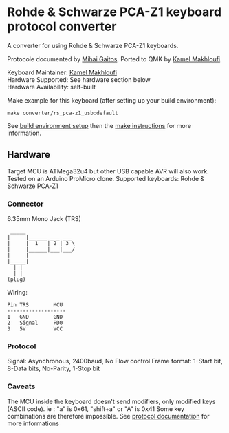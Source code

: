 # Rohde & Schwarze PCA-Z1 keyboard protocol converter

A converter for using Rohde & Schwarze PCA-Z1 keyboards.

Protocole documented by [Mihai Gaitos](https://hawk.ro/stories/rs_kbd/). Ported to QMK by [Kamel Makhloufi](https://github.com/melka).

Keyboard Maintainer: [Kamel Makhloufi](https://github.com/melka)  
Hardware Supported: See hardware section below  
Hardware Availability: self-built

Make example for this keyboard (after setting up your build environment):

    make converter/rs_pca-z1_usb:default

See [build environment setup](https://docs.qmk.fm/#/getting_started_build_tools) then the [make instructions](https://docs.qmk.fm/#/getting_started_make_guide) for more information.


## Hardware

Target MCU is ATMega32u4 but other USB capable AVR will also work. Tested on an Arduino ProMicro clone.
Supported keyboards: Rohde & Schwarze PCA-Z1

### Connector

6.35mm Mono Jack (TRS)
    
     _____
    |     |______ ___ ___
    |     |  1   | 2 | 3 \
    |     |______|___|___/
    |     |
    |_____|
      | |
      | |
    (plug)

Wiring:

    Pin TRS        MCU
    -------------------
    1   GND        GND
    2   Signal     PD0
    3   5V         VCC

### Protocol

Signal: Asynchronous, 2400baud, No Flow control
Frame format: 1-Start bit, 8-Data bits, No-Parity, 1-Stop bit
    
### Caveats

The MCU inside the keyboard doesn't send modifiers, only modified keys (ASCII code).
ie : "a" is 0x61, "shift+a" or "A" is 0x41
Some key combinations are therefore impossible.
See [protocol documentation](https://hawk.ro/stories/rs_kbd/) for more informations
